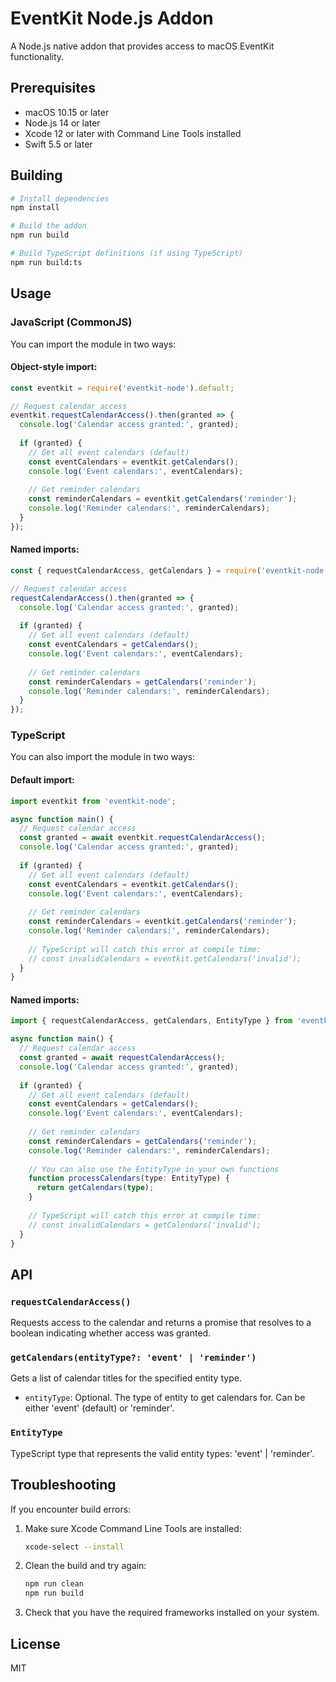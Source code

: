 # EventKit Node.js Addon

A Node.js native addon that provides access to macOS EventKit functionality.

## Prerequisites

- macOS 10.15 or later
- Node.js 14 or later
- Xcode 12 or later with Command Line Tools installed
- Swift 5.5 or later

## Building

```bash
# Install dependencies
npm install

# Build the addon
npm run build

# Build TypeScript definitions (if using TypeScript)
npm run build:ts
```

## Usage

### JavaScript (CommonJS)

You can import the module in two ways:

#### Object-style import:

```javascript
const eventkit = require('eventkit-node').default;

// Request calendar access
eventkit.requestCalendarAccess().then(granted => {
  console.log('Calendar access granted:', granted);
  
  if (granted) {
    // Get all event calendars (default)
    const eventCalendars = eventkit.getCalendars();
    console.log('Event calendars:', eventCalendars);
    
    // Get reminder calendars
    const reminderCalendars = eventkit.getCalendars('reminder');
    console.log('Reminder calendars:', reminderCalendars);
  }
});
```

#### Named imports:

```javascript
const { requestCalendarAccess, getCalendars } = require('eventkit-node');

// Request calendar access
requestCalendarAccess().then(granted => {
  console.log('Calendar access granted:', granted);
  
  if (granted) {
    // Get all event calendars (default)
    const eventCalendars = getCalendars();
    console.log('Event calendars:', eventCalendars);
    
    // Get reminder calendars
    const reminderCalendars = getCalendars('reminder');
    console.log('Reminder calendars:', reminderCalendars);
  }
});
```

### TypeScript

You can also import the module in two ways:

#### Default import:

```typescript
import eventkit from 'eventkit-node';

async function main() {
  // Request calendar access
  const granted = await eventkit.requestCalendarAccess();
  console.log('Calendar access granted:', granted);
  
  if (granted) {
    // Get all event calendars (default)
    const eventCalendars = eventkit.getCalendars();
    console.log('Event calendars:', eventCalendars);
    
    // Get reminder calendars
    const reminderCalendars = eventkit.getCalendars('reminder');
    console.log('Reminder calendars:', reminderCalendars);
    
    // TypeScript will catch this error at compile time:
    // const invalidCalendars = eventkit.getCalendars('invalid');
  }
}
```

#### Named imports:

```typescript
import { requestCalendarAccess, getCalendars, EntityType } from 'eventkit-node';

async function main() {
  // Request calendar access
  const granted = await requestCalendarAccess();
  console.log('Calendar access granted:', granted);
  
  if (granted) {
    // Get all event calendars (default)
    const eventCalendars = getCalendars();
    console.log('Event calendars:', eventCalendars);
    
    // Get reminder calendars
    const reminderCalendars = getCalendars('reminder');
    console.log('Reminder calendars:', reminderCalendars);
    
    // You can also use the EntityType in your own functions
    function processCalendars(type: EntityType) {
      return getCalendars(type);
    }
    
    // TypeScript will catch this error at compile time:
    // const invalidCalendars = getCalendars('invalid');
  }
}
```

## API

### `requestCalendarAccess()`

Requests access to the calendar and returns a promise that resolves to a boolean indicating whether access was granted.

### `getCalendars(entityType?: 'event' | 'reminder')`

Gets a list of calendar titles for the specified entity type.

- `entityType`: Optional. The type of entity to get calendars for. Can be either 'event' (default) or 'reminder'.

### `EntityType`

TypeScript type that represents the valid entity types: 'event' | 'reminder'.

## Troubleshooting

If you encounter build errors:

1. Make sure Xcode Command Line Tools are installed:
   ```bash
   xcode-select --install
   ```

2. Clean the build and try again:
   ```bash
   npm run clean
   npm run build
   ```

3. Check that you have the required frameworks installed on your system.

## License

MIT 